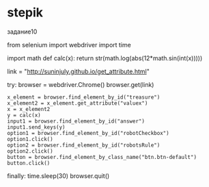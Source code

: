 ﻿# stepik
задание10


from selenium import webdriver
import time

import math
def calc(x):
    return str(math.log(abs(12*math.sin(int(x)))))

link = "http://suninjuly.github.io/get_attribute.html"

try:
    browser = webdriver.Chrome()
    browser.get(link)

    x_element = browser.find_element_by_id("treasure")
    x_element2 = x_element.get_attribute("valuex")
    x = x_element2
    y = calc(x)
    input1 = browser.find_element_by_id("answer")
    input1.send_keys(y)
    option1 = browser.find_element_by_id("robotCheckbox")
    option1.click()
    option2 = browser.find_element_by_id("robotsRule")
    option2.click()
    button = browser.find_element_by_class_name("btn.btn-default")
    button.click()

finally:
	time.sleep(30)
	browser.quit()

